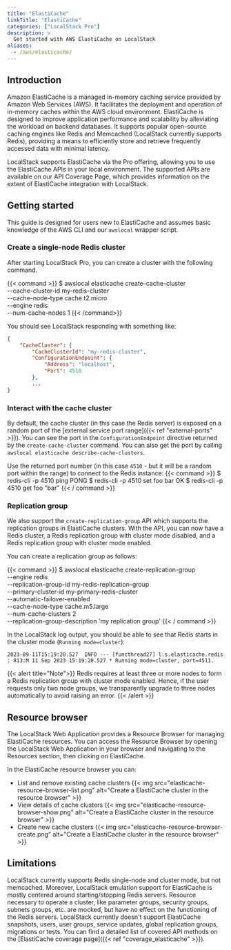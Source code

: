 ```yaml
---
title: "ElastiCache"
linkTitle: "ElastiCache"
categories: ["LocalStack Pro"]
description: >
  Get started with AWS ElastiCache on LocalStack
aliases:
  - /aws/elasticache/
---
```


## Introduction

Amazon ElastiCache is a managed in-memory caching service provided by Amazon Web Services (AWS).
It facilitates the deployment and operation of in-memory caches within the AWS cloud environment.
ElastiCache is designed to improve application performance and scalability by alleviating the workload on backend databases.
It supports popular open-source caching engines like Redis and Memcached (LocalStack currently supports Redis),
providing a means to efficiently store and retrieve frequently accessed data with minimal latency.

LocalStack supports ElastiCache via the Pro offering, allowing you to use the ElastiCache APIs in your local environment.
The supported APIs are available on our API Coverage Page,
which provides information on the extent of ElastiCache integration with LocalStack.

## Getting started

This guide is designed for users new to ElastiCache and assumes basic knowledge of the AWS CLI and our `awslocal` wrapper script.

### Create a single-node Redis cluster

After starting LocalStack Pro, you can create a cluster with the following command.

{{< command >}}
$ awslocal elasticache create-cache-cluster \
  --cache-cluster-id my-redis-cluster \
  --cache-node-type cache.t2.micro \
  --engine redis \
  --num-cache-nodes 1
{{< /command>}}

You should see LocalStack responding with something like:
```json
{
    "CacheCluster": {
        "CacheClusterId": "my-redis-cluster",
        "ConfigurationEndpoint": {
            "Address": "localhost",
            "Port": 4510
        },
        ...
}
```

### Interact with the cache cluster

By default, the cache cluster (in this case the Redis server) is exposed on a random port of the [external service port range]({{< ref "external-ports" >}}).
You can see the port in the ``ConfigurationEndpoint`` directive returned by the `create-cache-cluster` command.
You can also get the port by calling `awslocal elasticache describe-cache-clusters`.

Use the returned port number (in this case `4510` - but it will be a random port within the range) to connect to the Redis instance:
{{< command >}}
$ redis-cli -p 4510 ping
PONG
$ redis-cli -p 4510 set foo bar
OK
$ redis-cli -p 4510 get foo
"bar"
{{< / command >}}

### Replication group

We also support the `create-replication-group` API which supports the replication groups in ElastiCache clusters.
With the API, you can now have a Redis cluster, a Redis replication group with cluster mode disabled, and a Redis replication group with cluster mode enabled.

You can create a replication group as follows:

{{< command >}}
$ awslocal elasticache create-replication-group \
  --engine redis \
  --replication-group-id my-redis-replication-group \
  --primary-cluster-id my-primary-redis-cluster \
  --automatic-failover-enabled \
  --cache-node-type cache.m5.large \
  --num-cache-clusters 2 \
  --replication-group-description 'my replication group'
{{< / command >}}

In the LocalStack log output, you should be able to see that Redis starts in the cluster mode (`Running mode=cluster`):
```
2023-09-11T15:19:20.527  INFO --- [functhread27] l.s.elasticache.redis      : 813:M 11 Sep 2023 15:19:20.527 * Running mode=cluster, port=4511.
```

{{< alert title="Note">}}
Redis requires at least three or more nodes to form a Redis replication group with cluster mode enabled.
Hence, if the user requests only two node groups, we transparently upgrade to three nodes automatically to avoid raising an error.
{{< /alert >}}

## Resource browser

The LocalStack Web Application provides a Resource Browser for managing ElastiCache resources.
You can access the Resource Browser by opening the LocalStack Web Application in your browser and navigating to the Resources section, then clicking on ElastiCache.

In the ElastiCache resource browser you can:

* List and remove existing cache clusters
  {{< img src="elasticache-resource-browser-list.png" alt="Create a ElastiCache cluster in the resource browser" >}}
* View details of cache clusters
  {{< img src="elasticache-resource-browser-show.png" alt="Create a ElastiCache cluster in the resource browser" >}}
* Create new cache clusters
  {{< img src="elasticache-resource-browser-create.png" alt="Create a ElastiCache cluster in the resource browser" >}}



## Limitations

LocalStack currently supports Redis single-node and cluster mode, but not memcached.
Moreover, LocalStack emulation support for ElastiCache is mostly centered around starting/stopping Redis servers.
Resource necessary to operate a cluster, like parameter groups, security groups, subnets groups, etc. are mocked, but have no effect on the functioning of the Redis servers.
LocalStack currently doesn't support ElastiCache snapshots, users, user groups, service updates, global replication groups, migrations or tests.
You can find a detailed list of covered API methods on the [ElastiCache coverage page]({{< ref "coverage_elasticache" >}}).